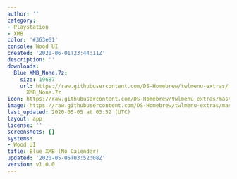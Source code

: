 ```yaml
---
author: ''
category:
- Playstation
- XMB
color: '#363e61'
console: Wood UI
created: '2020-06-01T23:44:11Z'
description: ''
downloads:
  Blue XMB_None.7z:
    size: 19687
    url: https://raw.githubusercontent.com/DS-Homebrew/twlmenu-extras/master/_nds/TWiLightMenu/akmenu/themes/Blue
      XMB_None.7z
icon: https://raw.githubusercontent.com/DS-Homebrew/twlmenu-extras/master/_nds/TWiLightMenu/akmenu/themes/meta/Blue%20XMB_None/icon.png
image: https://raw.githubusercontent.com/DS-Homebrew/twlmenu-extras/master/_nds/TWiLightMenu/akmenu/themes/meta/Blue%20XMB_None/icon.png
last_updated: 2020-05-05 at 03:52 (UTC)
layout: app
license: ''
screenshots: []
systems:
- Wood UI
title: Blue XMB (No Calendar)
updated: '2020-05-05T03:52:08Z'
version: v1.0.0
---
```

